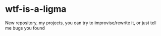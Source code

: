 # wtf-is-a-ligma
New repository, my projects, you can try to improvise/rewrite it, or just tell me bugs you found 
